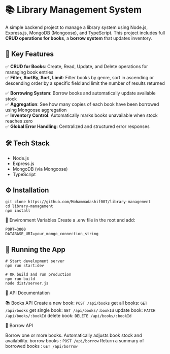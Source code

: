 # 📚 Library Management System

A simple backend project to manage a library system using Node.js, Express.js, MongoDB (Mongoose), and TypeScript. This project includes full **CRUD operations for books**, a **borrow system** that updates inventory.

## 🚀 Key Features
✅ **CRUD for Books**: Create, Read, Update, and Delete operations for managing book entries  
✅ **Filter, SortBy, Sort, Limit**: Filter books by genre, sort in ascending or descending order by a specific field and limit the number of results returned

✅ **Borrowing System**: Borrow books and automatically update available stock  
✅ **Aggregation**: See how many copies of each book have been borrowed using Mongoose aggregation  
✅ **Inventory Control**: Automatically marks books unavailable when stock reaches zero  
✅ **Global Error Handling**: Centralized and structured error responses  



## 🛠 Tech Stack
- Node.js
- Express.js
- MongoDB (via Mongoose)
- TypeScript



## ⚙️ Installation

```
git clone https://github.com/Mohammadashif007/library-management
cd library-management
npm install

```


🔐 Environment Variables
Create a .env file in the root and add:

```
PORT=3000
DATABASE_URI=your_mongo_connection_string
```


## 🧪 Running the App

```
# Start development server
npm run start:dev

# OR build and run production
npm run build
node dist/server.js
```

📘 API Documentation

📚 Books API
Create a new book: `POST /api/books`
get all books: `GET /api/books`
get single book: `GET /api/books/:bookId`
update book: `PATCH /api/books/:bookId`
delete book: `DELETE /api/books/:bookId`

📙 Borrow API

Borrow one or more books. Automatically adjusts book stock and availability.
borrow books : `POST /api/borrow`
Return a summary of borrowed books : `GET /api/borrow`





